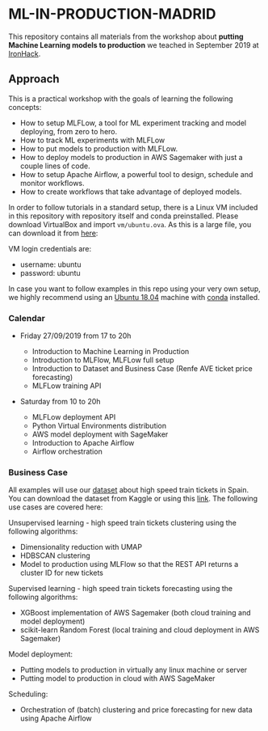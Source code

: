 # ML-IN-PRODUCTION-MADRID

This repository contains all materials from the workshop about __putting Machine Learning models to production__ we 
teached in September 2019 at [IronHack](http://www.ironhack.com/en).

## Approach

This is a practical workshop with the goals of learning the following concepts:

* How to setup MLFLow, a tool for ML experiment tracking and model deploying, from zero to hero.
* How to track ML experiments with MLFLow
* How to put models to production with MLFLow.
* How to deploy models to production in AWS Sagemaker with just a couple lines of code.
* How to setup Apache Airflow, a powerful tool to design, schedule and monitor workflows.
* How to create workflows that take advantage of deployed models.

In order to follow tutorials in a standard setup, there is a Linux VM included in this repository 
with repository itself and conda preinstalled. Please download VirtualBox and import `vm/ubuntu.ova`.
As this is a large file, you can download it from 
[here](https://server-davidadrian.asuscomm.com:8969/index.php/s/FZSHQA8iyRgnG8d):

VM login credentials are:

- username: ubuntu
- password: ubuntu

In case you want to follow examples in this repo using your very own setup, we highly recommend using an
[Ubuntu 18.04](http://releases.ubuntu.com/18.04/ubuntu-18.04.3-live-server-amd64.iso) 
machine with [conda](https://repo.anaconda.com/miniconda/Miniconda3-latest-Linux-x86_64.sh) installed.

### Calendar

- Friday 27/09/2019 from 17 to 20h
    * Introduction to Machine Learning in Production
    * Introduction to MLFlow, MLFLow full setup
    * Introduction to Dataset and Business Case (Renfe AVE ticket price forecasting)
    * MLFLow training API

- Saturday from 10 to 20h
    * MLFLow deployment API
    * Python Virtual Environments distribution
    * AWS model deployment with SageMaker
    * Introduction to Apache Airflow
    * Airflow orchestration

### Business Case

All examples will use our [dataset](https://www.kaggle.com/thegurusteam/spanish-high-speed-rail-system-ticket-pricing) 
about high speed train tickets in Spain. You can download the dataset from Kaggle or using this 
[link](https://server-davidadrian.asuscomm.com:8969/index.php/s/FZSHQA8iyRgnG8d). 
The following use cases are covered here:

Unsupervised learning - high speed train tickets clustering using the following algorithms:
- Dimensionality reduction with UMAP
- HDBSCAN clustering
- Model to production using MLFlow so that the REST API returns a cluster ID for new tickets

Supervised learning - high speed train tickets forecasting using the following algorithms:
- XGBoost implementation of AWS Sagemaker (both cloud training and model deployment)
- scikit-learn Random Forest (local training and cloud deployment in AWS Sagemaker)
  
Model deployment:
- Putting models to production in virtually any linux machine or server
- Putting model to production in cloud with AWS SageMaker

Scheduling:
- Orchestration of (batch) clustering and price forecasting for new data using Apache Airflow
